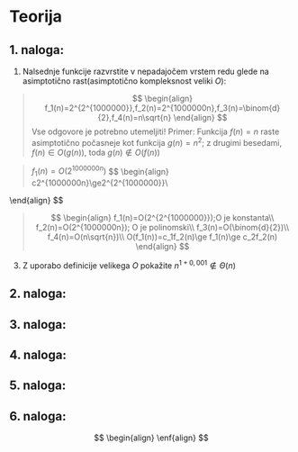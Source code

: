 # Teorija
## 1. naloga:
1. Nalsednje funkcije razvrstite v nepadajočem vrstem redu glede na asimptotično rast(asimptotično kompleksnost veliki $O$):
>$$
>\begin{align}
>f_1(n)=2^{2^{1000000}},f_2(n)=2^{1000000n},f_3(n)=\binom{d}{2},f_4(n)=n\sqrt{n}
>\end{align}
>$$
Vse odgovore je potrebno utemeljiti!
Primer: Funkcija $f(n)=n$ raste asimptotično počasneje kot funkcija $g(n)=n^2$; z drugimi besedami, $f(n)\in O(g(n))$, toda $g(n)\notin O(f(n))$

>$f_1(n)=O(2^{1000000n})$
>$$
\begin{align}
c2^{1000000n}\ge2^{2^{1000000}}\\

\end{align}
$$

>$$
\begin{align}
f_1(n)=O(2^{2^{1000000}});O je konstanta\\ f_2(n)=O(2^{1000000n}); O je polinomski\\ f_3(n)=O(\binom{d}{2})\\ f_4(n)=O(n\sqrt{n})\\
O(f_1(n))=c_1f_2(n)\ge f_1(n)\ge c_2f_2(n)
\end{align}
>$$
3. Z uporabo definicije velikega $O$ pokažite $n^{1+0,001}\notin \Theta (n)$
>
## 2. naloga:
## 3. naloga:
## 4. naloga:
## 5. naloga:
## 6. naloga:

$$
\begin{align}
\enf{align}
$$